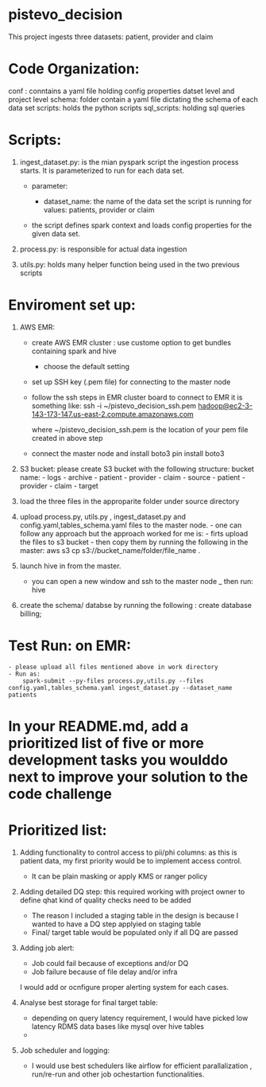 # pistevo_decision
This project ingests three datasets: patient, provider and claim

# Code Organization:
conf : conntains a yaml file holding config properties datset level and project level
schema: folder contain a yaml file dictating the schema of each data set
scripts: holds the python scripts
sql_scripts: holding sql queries

# Scripts:
1. ingest_dataset.py: is the mian pyspark script the ingestion process starts. It is parameterized to run for each data set.
    - parameter:
        - dataset_name: the name of the data set the script is running for values: patients, provider or claim

    - the script defines spark context and loads config properties for the given data set.
    
2. process.py: is responsible for actual data ingestion
3. utils.py: holds many helper function being used in the two previous scripts

# Enviroment set up:
1. AWS EMR:
    - create AWS EMR cluster : use custome option to get bundles containing spark and hive
        - choose the default setting

    - set up SSH key (.pem file) for connecting to the master node

    - follow the ssh steps in EMR cluster board to connect to EMR
        it is something like:
        ssh -i ~/pistevo_decision_ssh.pem hadoop@ec2-3-143-173-147.us-east-2.compute.amazonaws.com

        where ~/pistevo_decision_ssh.pem  is the location of your pem file created in above step

    - connect the master node and install boto3
        pin install boto3
3. S3 bucket: please create S3 bucket with the following structure:
    bucket name: 
        - logs
        - archive
            - patient
            - provider
            - claim
        - source
            - patient
            - provider
            - claim
        - target
4. load the three files in the approparite folder under source directory

5. upload process.py, utils.py , ingest_dataset.py and config.yaml,tables_schema.yaml files to the master node.
        - one can follow any approach but the approach worked for me is:
            - firts upload the files to s3 bucket
            - then copy them by running the following in the master:
                aws s3 cp s3://bucket_name/folder/file_name .

6. launch hive in from the master.
    - you can open a new window and ssh to the master node
    _ then run: hive

7. create the schema/ databse by running the following :
    create database billing;

# Test Run: on EMR:
    - please upload all files mentioned above in work directory
    - Run as:
        spark-submit --py-files process.py,utils.py --files config.yaml,tables_schema.yaml ingest_dataset.py --dataset_name patients 

# In your README.md, add a prioritized list of five or more development tasks you woulddo next to improve your solution to the code challenge

# Prioritized list:
1. Adding functionality to control access to pii/phi columns: as this is patient data, my first priority would be to implement access control.
    - It can be plain masking or apply KMS or ranger policy

2. Adding detailed DQ step: this required working with project owner to define qhat kind of quality checks need to be added
    - The reason I included a staging table in the design is because I wanted to have a DQ step applyied on staging table
    -  Final/ target table would be populated only if all DQ are passed

3. Adding job alert:
    - Job could fail because of exceptions and/or DQ 
    -  Job failure because of file delay and/or infra

    I would add or ocnfigure proper alerting system for each cases.

4. Analyse best storage for final target table:
    - depending on query latency requirement, I would have picked low latency RDMS data bases like mysql over hive tables
    - 
5. Job scheduler and logging:
    - I would use best schedulers like airflow for efficient parallalization , run/re-run and other job ochestartion functionalities. 


